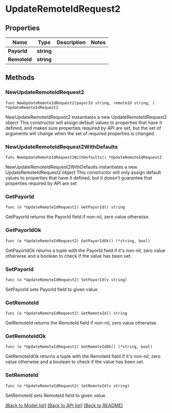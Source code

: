 # UpdateRemoteIdRequest2

## Properties

Name | Type | Description | Notes
------------ | ------------- | ------------- | -------------
**PayorId** | **string** |  | 
**RemoteId** | **string** |  | 

## Methods

### NewUpdateRemoteIdRequest2

`func NewUpdateRemoteIdRequest2(payorId string, remoteId string, ) *UpdateRemoteIdRequest2`

NewUpdateRemoteIdRequest2 instantiates a new UpdateRemoteIdRequest2 object
This constructor will assign default values to properties that have it defined,
and makes sure properties required by API are set, but the set of arguments
will change when the set of required properties is changed

### NewUpdateRemoteIdRequest2WithDefaults

`func NewUpdateRemoteIdRequest2WithDefaults() *UpdateRemoteIdRequest2`

NewUpdateRemoteIdRequest2WithDefaults instantiates a new UpdateRemoteIdRequest2 object
This constructor will only assign default values to properties that have it defined,
but it doesn't guarantee that properties required by API are set

### GetPayorId

`func (o *UpdateRemoteIdRequest2) GetPayorId() string`

GetPayorId returns the PayorId field if non-nil, zero value otherwise.

### GetPayorIdOk

`func (o *UpdateRemoteIdRequest2) GetPayorIdOk() (*string, bool)`

GetPayorIdOk returns a tuple with the PayorId field if it's non-nil, zero value otherwise
and a boolean to check if the value has been set.

### SetPayorId

`func (o *UpdateRemoteIdRequest2) SetPayorId(v string)`

SetPayorId sets PayorId field to given value.


### GetRemoteId

`func (o *UpdateRemoteIdRequest2) GetRemoteId() string`

GetRemoteId returns the RemoteId field if non-nil, zero value otherwise.

### GetRemoteIdOk

`func (o *UpdateRemoteIdRequest2) GetRemoteIdOk() (*string, bool)`

GetRemoteIdOk returns a tuple with the RemoteId field if it's non-nil, zero value otherwise
and a boolean to check if the value has been set.

### SetRemoteId

`func (o *UpdateRemoteIdRequest2) SetRemoteId(v string)`

SetRemoteId sets RemoteId field to given value.



[[Back to Model list]](../README.md#documentation-for-models) [[Back to API list]](../README.md#documentation-for-api-endpoints) [[Back to README]](../README.md)


